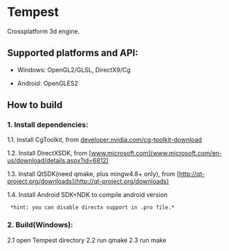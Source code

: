 Tempest
=

Crossplatform 3d engine.

## Supported platforms and API:

* Windows: OpenGL2/GLSL, DirectX9/Cg

* Android: OpenGLES2

## How to build

### 1. Install dependencies:

 1.1. Install CgToolkit,              from [developer.nvidia.com/cg-toolkit-download](developer.nvidia.com/cg-toolkit-download)

 1.2. Install DirectXSDK,             from [www.microsoft.com](www.microsoft.com/en-us/download/details.aspx?id=6812)

 1.3. Install QtSDK(need qmake, plus mingw4.8+ only), from [http://qt-project.org/downloads](http://qt-project.org/downloads)

 1.4. Install Android SDK+NDK to compile android version

     *hint: you can disable directx support in .pro file.*

### 2. Build(Windows):
 2.1 open Tempest directory
 2.2 run qmake
 2.3 run make



